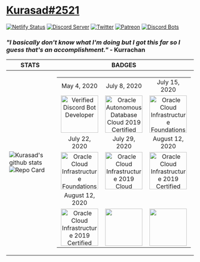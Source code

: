 # [Kurasad#2521](https://kura.gq)
[![Netlify Status](https://api.netlify.com/api/v1/badges/ef7c1b0a-b6b7-4995-872c-a4e197ef5c8f/deploy-status)](https://app.netlify.com/sites/kurasad/deploys)
[![Discord Server](https://discordapp.com/api/guilds/666312150775758853/widget.png)](https://discord.gg/H5PwwSJ)
[![Twitter](https://img.shields.io/twitter/follow/iKurasad?style=flat-square)](https://twitter.com/iKurasad)
[![Patreon](https://img.shields.io/badge/Donate-Patreon-%23F96854)](https://www.patreon.com/jonin)
[![Discord Bots](https://top.gg/api/widget/owner/662517805983334416.svg?noavatar=true)](https://top.gg/bot/662517805983334416)
### ***"I basically don't know what I'm doing but I got this far so I guess that's an accomplishment."*** - Kurrachan
| STATS | BADGES |
|--|--|
| ![Kurasad's github stats](https://github-readme-stats.vercel.app/api?username=DPulavarthy&show_icons=true&title_color=fff&icon_color=FF0092&text_color=9f9f9f&bg_color=151515)![Repo Card](https://github-readme-stats.vercel.app/api/pin?username=DPulavarthy&repo=rita&title_color=fff&icon_color=f9f9f9&text_color=9f9f9f&bg_color=151515) | <table><tr><td align='center'>May 4, 2020</td><td align='center'>July 8, 2020</td><td align='center'>July 15, 2020</td></tr><tr><td align='center'><img src="https://i.imgur.com/ESxmP39.jpeg" title="Verified Discord Bot Developer" width="100px"/></td><td align='center'><img src="https://i.imgur.com/ZqpgbJg.jpeg" title="Oracle Autonomous Database Cloud 2019 Certified Specialist" width="100px"/></td><td align='center'><img src="https://i.imgur.com/WvvubWv.jpeg" title="Oracle Cloud Infrastructure Foundations 2020 Certified Associate" width="100px"/></tr><tr><td align='center'>July 22, 2020</td><td align='center'>July 29, 2020</td><td align='center'>August 12, 2020</td></tr><tr><td align='center'><img src="https://i.imgur.com/WvvubWv.jpeg" title="Oracle Cloud Infrastructure Foundations 2020 Certified Associate" width="100px"/></td><td align='center'><img src="https://i.imgur.com/WvvubWv.jpeg" title="Oracle Cloud Infrastructure 2019 Cloud Operations Certified Associate" width="100px"/></td><td align='center'><img src="https://i.imgur.com/WvvubWv.jpeg" title="Oracle Cloud Infrastructure 2019 Certified Architect Associate" width="100px"/></td></tr><tr><td align='center'>August 12, 2020</td><td align='center'></td><td align='center'></td></tr><tr><td align='center'><img src="https://i.imgur.com/jkEGAnR.jpeg" title="Oracle Cloud Infrastructure 2019 Certified Architect Professional" width="100px"/></td><td align='center'><img src="" title="" width="100px"/></td><td align='center'><img src="" title="" width="100px"/></td></tr></table> |